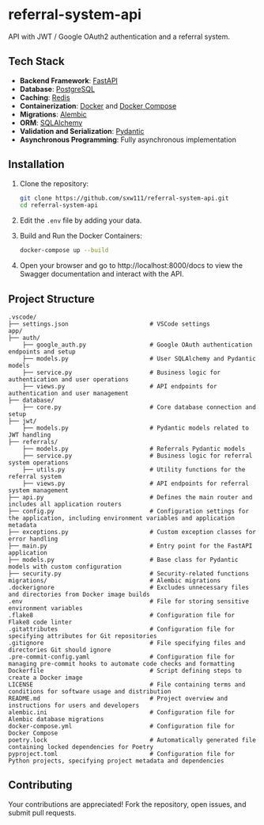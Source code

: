 # referral-system-api

API with JWT / Google OAuth2 authentication and a referral system.

## Tech Stack

- **Backend Framework**: [FastAPI](https://fastapi.tiangolo.com/)
- **Database**: [PostgreSQL](https://www.postgresql.org/)
- **Caching**: [Redis](https://redis.io/)
- **Containerization**: [Docker](https://www.docker.com/) and [Docker Compose](https://docs.docker.com/compose/)
- **Migrations**: [Alembic](https://alembic.sqlalchemy.org/)
- **ORM**: [SQLAlchemy](https://www.sqlalchemy.org/)
- **Validation and Serialization**: [Pydantic](https://pydantic-docs.helpmanual.io/)
- **Asynchronous Programming**: Fully asynchronous implementation

## Installation

1. Clone the repository:

   ```bash
   git clone https://github.com/sxw111/referral-system-api.git
   cd referral-system-api
   ```

2. Edit the `.env` file by adding your data.

3. Build and Run the Docker Containers:

   ```bash
   docker-compose up --build
   ```

4. Open your browser and go to http://localhost:8000/docs to view the Swagger documentation and interact with the API.

## Project Structure

```shell
.vscode/
├── settings.json                       # VSCode settings
app/
├── auth/
    ├── google_auth.py                  # Google OAuth authentication endpoints and setup
    ├── models.py                       # User SQLAlchemy and Pydantic models
    ├── service.py                      # Business logic for authentication and user operations
    ├── views.py                        # API endpoints for authentication and user management
├── database/
    ├── core.py                         # Core database connection and setup
├── jwt/
    ├── models.py                       # Pydantic models related to JWT handling
├── referrals/
    ├── models.py                       # Referrals Pydantic models
    ├── service.py                      # Business logic for referral system operations
    ├── utils.py                        # Utility functions for the referral system
    ├── views.py                        # API endpoints for referral system management
├── api.py                              # Defines the main router and includes all application routers
├── config.py                           # Configuration settings for the application, including environment variables and application metadata
├── exceptions.py                       # Custom exception classes for error handling
├── main.py                             # Entry point for the FastAPI application
├── models.py                           # Base class for Pydantic models with custom configuration
├── security.py                         # Security-related functions
migrations/                             # Alembic migrations
.dockerignore                           # Excludes unnecessary files and directories from Docker image builds
.env                                    # File for storing sensitive environment variables
.flake8                                 # Configuration file for Flake8 code linter
.gitattributes                          # Configuration file for specifying attributes for Git repositories
.gitignore                              # File specifying files and directories Git should ignore
.pre-commit-config.yaml                 # Configuration file for managing pre-commit hooks to automate code checks and formatting
Dockerfile                              # Script defining steps to create a Docker image
LICENSE                                 # File containing terms and conditions for software usage and distribution
README.md                               # Project overview and instructions for users and developers
alembic.ini                             # Configuration file for Alembic database migrations
docker-compose.yml                      # Configuration file for Docker Compose
poetry.lock                             # Automatically generated file containing locked dependencies for Poetry
pyproject.toml                          # Configuration file for Python projects, specifying project metadata and dependencies
```

## Contributing

Your contributions are appreciated! Fork the repository, open issues, and submit pull requests.